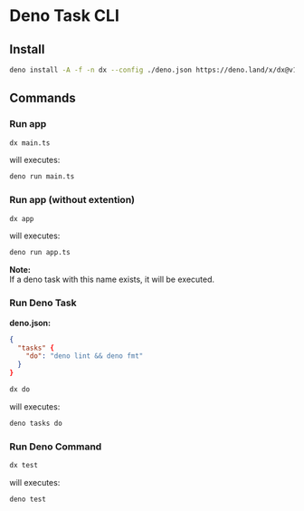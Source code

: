 # Deno Task CLI

## Install

```bash
deno install -A -f -n dx --config ./deno.json https://deno.land/x/dx@v1.0.6/mod.ts
```

## Commands

### Run app

```bash
dx main.ts
```

will executes:

```bash
deno run main.ts
```

### Run app (without extention)

```bash
dx app
```

will executes:

```bash
deno run app.ts
```

**Note:**\
If a deno task with this name exists, it will be executed.

### Run Deno Task

**deno.json:**

```json
{
  "tasks" {
    "do": "deno lint && deno fmt"
  }
}
```

```bash
dx do
```

will executes:

```bash
deno tasks do
```

### Run Deno Command

```bash
dx test
```

will executes:

```bash
deno test
```
